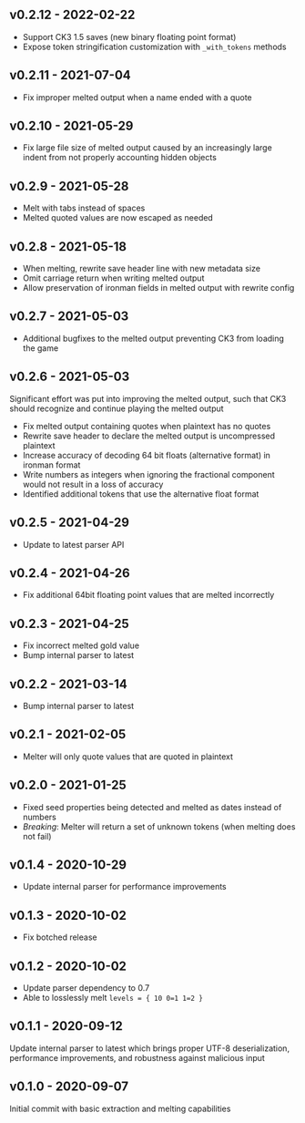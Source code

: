 ## v0.2.12 - 2022-02-22

- Support CK3 1.5 saves (new binary floating point format)
- Expose token stringification customization with `_with_tokens` methods

## v0.2.11 - 2021-07-04

- Fix improper melted output when a name ended with a quote

## v0.2.10 - 2021-05-29

- Fix large file size of melted output caused by an increasingly large indent from not properly accounting hidden objects

## v0.2.9 - 2021-05-28

- Melt with tabs instead of spaces
- Melted quoted values are now escaped as needed

## v0.2.8 - 2021-05-18

- When melting, rewrite save header line with new metadata size
- Omit carriage return when writing melted output
- Allow preservation of ironman fields in melted output with rewrite config

## v0.2.7 - 2021-05-03

- Additional bugfixes to the melted output preventing CK3 from loading the game 

## v0.2.6 - 2021-05-03

Significant effort was put into improving the melted output, such that
CK3 should recognize and continue playing the melted output

- Fix melted output containing quotes when plaintext has no quotes
- Rewrite save header to declare the melted output is uncompressed plaintext
- Increase accuracy of decoding 64 bit floats (alternative format) in ironman format
- Write numbers as integers when ignoring the fractional component would not result in a loss of accuracy
- Identified additional tokens that use the alternative float format

## v0.2.5 - 2021-04-29

- Update to latest parser API

## v0.2.4 - 2021-04-26

- Fix additional 64bit floating point values that are melted incorrectly

## v0.2.3 - 2021-04-25

- Fix incorrect melted gold value
- Bump internal parser to latest

## v0.2.2 - 2021-03-14

- Bump internal parser to latest

## v0.2.1 - 2021-02-05

- Melter will only quote values that are quoted in plaintext

## v0.2.0 - 2021-01-25

* Fixed seed properties being detected and melted as dates instead of numbers
* *Breaking*: Melter will return a set of unknown tokens (when melting does not fail)

## v0.1.4 - 2020-10-29

* Update internal parser for performance improvements

## v0.1.3 - 2020-10-02

* Fix botched release

## v0.1.2 - 2020-10-02

* Update parser dependency to 0.7
* Able to losslessly melt `levels = { 10 0=1 1=2 }`

## v0.1.1 - 2020-09-12

Update internal parser to latest which brings proper UTF-8 deserialization, performance improvements, and robustness against malicious input

## v0.1.0 - 2020-09-07

Initial commit with basic extraction and melting capabilities
